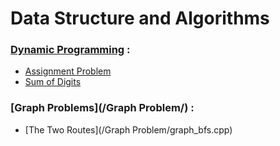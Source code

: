 # Data Structure and Algorithms

### [Dynamic Programming](/Dynamic%20Programming/) : 
 * [Assignment Problem](/Dynamic%20Programming/Assignment%20Problem.cpp)
 * [Sum of Digits](/Dynamic%20Programming/Sum%20of%20digits.cpp)


### [Graph Problems](/Graph Problem/) : 
 * [The Two Routes](/Graph Problem/graph_bfs.cpp)
